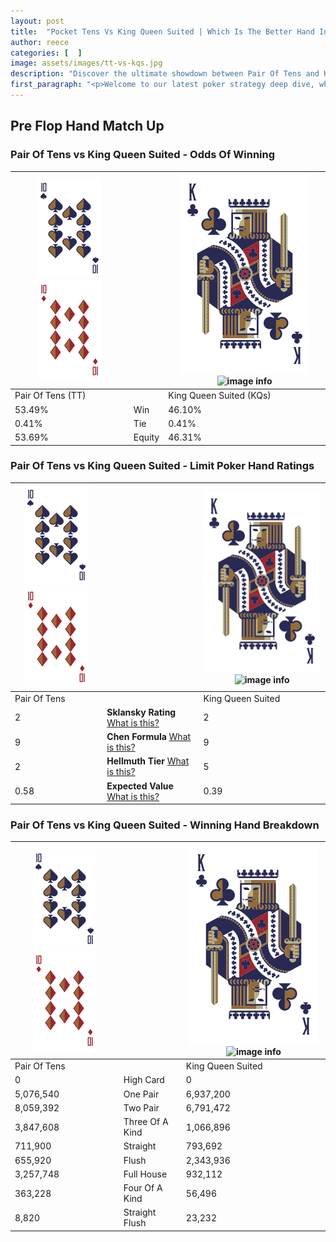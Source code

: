 ```yaml
---
layout: post
title:  "Pocket Tens Vs King Queen Suited | Which Is The Better Hand In Poker? A Complete Guide"
author: reece
categories: [  ]
image: assets/images/tt-vs-kqs.jpg
description: "Discover the ultimate showdown between Pair Of Tens and King Queen Suited in poker! Uncover the odds, strategies, and scenarios where one hand triumphs over the other. Get ready to up your poker game with this thrilling analysis."
first_paragraph: "<p>Welcome to our latest poker strategy deep dive, where we're pitting two distinct hands against each other in a high-stakes showdown: Pair Of Tens vs King Queen Suited.</p><p>In the dynamic world of poker, every decision counts, and knowing which hand holds the upper hand is key to your success at the table.</p><p>In this article, we'll dissect these two hands, explore the scenarios where one dominates the other, and equip you with the knowledge to make strategic choices that can tip the odds in your favor.</p><p>Get ready to unravel the intriguing dynamics of these poker hands and elevate your game to new heights.</p>"
---
```




[comment]: # (sp0)

## Pre Flop Hand Match Up

<div class="table hand-ratings" markdown="1"> 



### Pair Of Tens vs King Queen Suited - Odds Of Winning


    
| ![image info](assets/images/hand1/T.png) ![image info](assets/images/hand1/To.png) |  | ![image info](assets/images/hand2/K.png) ![image info](assets/images/hand2/Qs.png) |
| -------- | -------- | -------- |
| Pair Of Tens (TT) |  | King Queen Suited (KQs) |
| 53.49% | Win | 46.10% |
| 0.41% | Tie | 0.41% |
| 53.69% | Equity | 46.31% |




[comment]: # (sp1)



### Pair Of Tens vs King Queen Suited - Limit Poker Hand Ratings


    
| ![image info](assets/images/hand1/T.png) ![image info](assets/images/hand1/To.png) |  | ![image info](assets/images/hand2/K.png) ![image info](assets/images/hand2/Qs.png) |
| -------- | -------- | -------- |
| Pair Of Tens |  | King Queen Suited |
| 2 | **Sklansky Rating** [What is this?](/sklansky-rating-explained) | 2 |
| 9 | **Chen Formula** [What is this?](/chen-formula-explained) | 9 |
| 2 | **Hellmuth Tier** [What is this?](/Hellmuth-tier-explained) | 5 |
| 0.58 | **Expected Value** [What is this?](/expected-value-explained) | 0.39 |




[comment]: # (sp2)



### Pair Of Tens vs King Queen Suited - Winning Hand Breakdown


    
| ![image info](assets/images/hand1/T.png) ![image info](assets/images/hand1/To.png) |  | ![image info](assets/images/hand2/K.png) ![image info](assets/images/hand2/Qs.png) |
| -------- | -------- | -------- |
| Pair Of Tens |  | King Queen Suited |
| 0 | High Card | 0 |
| 5,076,540 | One Pair | 6,937,200 |
| 8,059,392 | Two Pair | 6,791,472 |
| 3,847,608 | Three Of A Kind | 1,066,896 |
| 711,900 | Straight | 793,692 |
| 655,920 | Flush | 2,343,936 |
| 3,257,748 | Full House | 932,112 |
| 363,228 | Four Of A Kind | 56,496 |
| 8,820 | Straight Flush | 23,232 |




[comment]: # (sp3)



</div>

[comment]: # (sp4)



[comment]: # (sp5)

